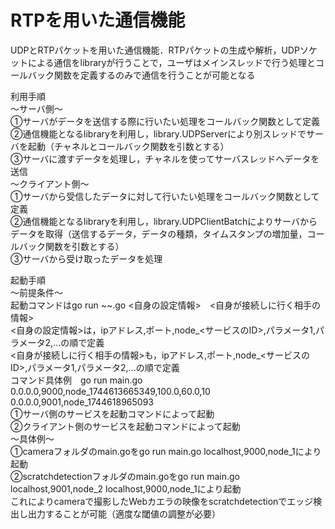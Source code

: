# RTPを用いた通信機能
UDPとRTPパケットを用いた通信機能．RTPパケットの生成や解析，UDPソケットによる通信をlibraryが行うことで，ユーザはメインスレッドで行う処理とコールバック関数を定義するのみで通信を行うことが可能となる
  
利用手順  
〜サーバ側〜  
①サーバがデータを送信する際に行いたい処理をコールバック関数として定義  
②通信機能となるlibraryを利用し，library.UDPServerにより別スレッドでサーバを起動（チャネルとコールバック関数を引数とする）  
③サーバに渡すデータを処理し，チャネルを使ってサーバスレッドへデータを送信  
〜クライアント側〜  
①サーバから受信したデータに対して行いたい処理をコールバック関数として定義  
②通信機能となるlibraryを利用し，library.UDPClientBatchによりサーバからデータを取得（送信するデータ，データの種類，タイムスタンプの増加量，コールバック関数を引数とする）  
③サーバから受け取ったデータを処理  

起動手順  
〜前提条件〜  
起動コマンドはgo run ~~.go <自身の設定情報>　<自身が接続しに行く相手の情報>  
<自身の設定情報>は，ipアドレス,ポート,node_<サービスのID>,パラメータ1,パラメータ2,...の順で定義  
<自身が接続しに行く相手の情報>も，ipアドレス,ポート,node_<サービスのID>,パラメータ1,パラメータ2,...の順で定義  
コマンド具体例　go run main.go 0.0.0.0,9000,node_1744613665349,100.0,60.0,10  0.0.0.0,9001,node_1744618965093  
①サーバ側のサービスを起動コマンドによって起動  
②クライアント側のサービスを起動コマンドによって起動  
〜具体例〜  
①cameraフォルダのmain.goをgo run main.go localhost,9000,node_1により起動  
②scratchdetectionフォルダのmain.goをgo run main.go localhost,9001,node_2  localhost,9000,node_1により起動  
これによりcameraで撮影したWebカエラの映像をscratchdetectionでエッジ検出し出力することが可能（適度な閾値の調整が必要）  
